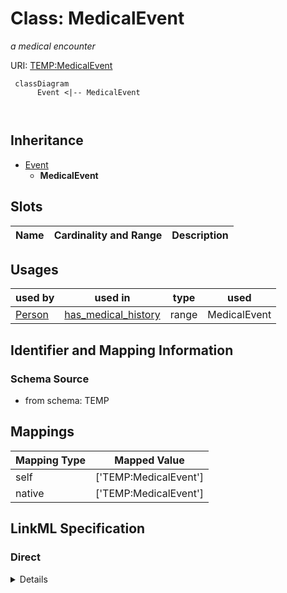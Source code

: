 # Class: MedicalEvent
_a medical encounter_





URI: [TEMP:MedicalEvent](https://example.org/TEMP/MedicalEvent)




```mermaid
 classDiagram
      Event <|-- MedicalEvent
      
      

```





## Inheritance
* [Event](Event.md)
    * **MedicalEvent**



## Slots

| Name | Cardinality and Range  | Description  |
| ---  | ---  | --- |


## Usages


| used by | used in | type | used |
| ---  | --- | --- | --- |
| [Person](Person.md) | [has_medical_history](has_medical_history.md) | range | MedicalEvent |



## Identifier and Mapping Information







### Schema Source


* from schema: TEMP







## Mappings

| Mapping Type | Mapped Value |
| ---  | ---  |
| self | ['TEMP:MedicalEvent'] |
| native | ['TEMP:MedicalEvent'] |


## LinkML Specification

<!-- TODO: investigate https://stackoverflow.com/questions/37606292/how-to-create-tabbed-code-blocks-in-mkdocs-or-sphinx -->

### Direct

<details>
```yaml
name: MedicalEvent
description: a medical encounter
in_subset:
- b
- b
from_schema: TEMP
rank: 1000
is_a: Event
status: testing

```
</details>

### Induced

<details>
```yaml
name: MedicalEvent
description: a medical encounter
in_subset:
- b
- b
from_schema: TEMP
rank: 1000
is_a: Event
status: testing

```
</details>